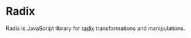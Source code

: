 # Radix

Radix is JavaScript library for [radix](https://en.wikipedia.org/wiki/Radix) transformations and manipulations.